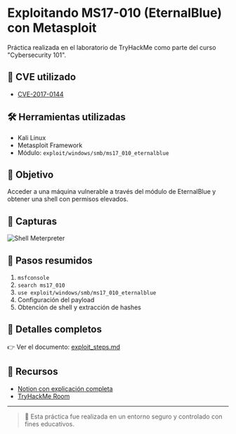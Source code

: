 # Exploitando MS17-010 (EternalBlue) con Metasploit

Práctica realizada en el laboratorio de TryHackMe como parte del curso "Cybersecurity 101".

## 📌 CVE utilizado
- [CVE-2017-0144](https://nvd.nist.gov/vuln/detail/CVE-2017-0144)

## 🛠️ Herramientas utilizadas
- Kali Linux
- Metasploit Framework
- Módulo: `exploit/windows/smb/ms17_010_eternalblue`

## 🧪 Objetivo
Acceder a una máquina vulnerable a través del módulo de EternalBlue y obtener una shell con permisos elevados.

## 📸 Capturas
![Shell Meterpreter](./screenshots/meterpreter_shell.png)

## 📝 Pasos resumidos
1. `msfconsole`
2. `search ms17_010`
3. `use exploit/windows/smb/ms17_010_eternalblue`
4. Configuración del payload
5. Obtención de shell y extracción de hashes

## 📄 Detalles completos
👉 Ver el documento: [exploit_steps.md](exploit_steps.md)

## 🔗 Recursos
- [Notion con explicación completa](https://www.notion.so/APUNTES-Cybersecurity-101-Metasploit-TryHackMe-23-7-2025-239fce23a6aa80a693e1c668dcc47a57)
- [TryHackMe Room](https://tryhackme.com/room/metasploit)

---
> 🧪 Esta práctica fue realizada en un entorno seguro y controlado con fines educativos.

